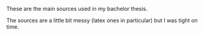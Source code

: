 These are the main sources used in my bachelor thesis.

The sources are a little bit messy (latex ones in particular) but I was tight on time.

